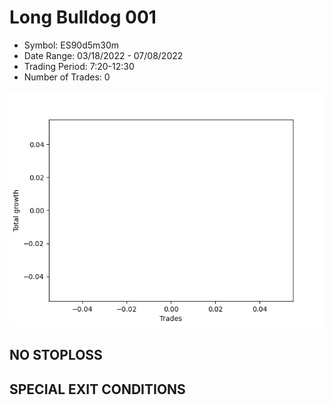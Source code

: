 # Long Bulldog 001 
- Symbol: ES90d5m30m
- Date Range: 03/18/2022 - 07/08/2022
- Trading Period: 7:20-12:30
- Number of Trades: 0

![Plot](LongBulldog001ES90d5m30m.png)
## NO STOPLOSS









## SPECIAL EXIT CONDITIONS 
